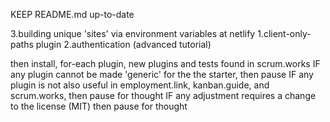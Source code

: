 KEEP README.md up-to-date

3.building unique 'sites' via environment variables at netlify
1.client-only-paths plugin
2.authentication (advanced tutorial)

then install, for-each plugin, new plugins and tests found in scrum.works
IF any plugin cannot be made 'generic' for the the starter, then pause
IF any plugin is not also useful in employment.link, kanban.guide, and scrum.works, then pause for thought
IF any adjustment requires a change to the license (MIT) then pause for thought
